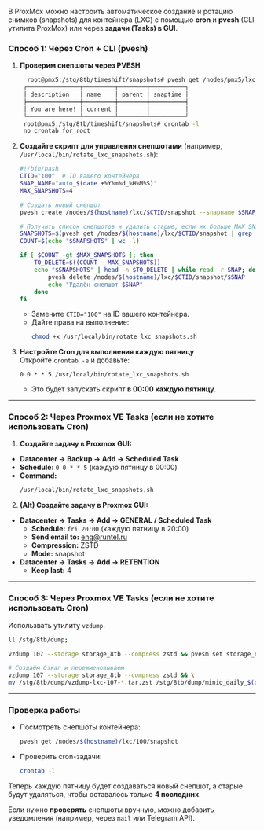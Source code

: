 В ProxMox можно настроить автоматическое создание и ротацию снимков (snapshots) для контейнера (LXC) с помощью **cron** и **pvesh** (CLI утилита ProxMox) или через **задачи (Tasks) в GUI**.  

### **Способ 1: Через Cron + CLI (pvesh)**
1. **Проверим снепшоты через PVESH**
   ```bash
     root@pmx5:/stg/8tb/timeshift/snapshots# pvesh get /nodes/pmx5/lxc/107/snapshot
    ┌───────────────┬─────────┬────────┬──────────┐
    │ description   │ name    │ parent │ snaptime │
    ╞═══════════════╪═════════╪════════╪══════════╡
    │ You are here! │ current │        │          │
    └───────────────┴─────────┴────────┴──────────┘
    root@pmx5:/stg/8tb/timeshift/snapshots# crontab -l
    no crontab for root
   ```

3. **Создайте скрипт для управления снепшотами** (например, `/usr/local/bin/rotate_lxc_snapshots.sh`):  
   ```bash
   #!/bin/bash
   CTID="100"  # ID вашего контейнера
   SNAP_NAME="auto_$(date +%Y%m%d_%H%M%S)"
   MAX_SNAPSHOTS=4

   # Создать новый снепшот
   pvesh create /nodes/$(hostname)/lxc/$CTID/snapshot --snapname $SNAP_NAME --description "Автоснепшот"

   # Получить список снепшотов и удалить старые, если их больше MAX_SNAPSHOTS
   SNAPSHOTS=$(pvesh get /nodes/$(hostname)/lxc/$CTID/snapshot | grep -oE 'auto_[^"]+' | sort)
   COUNT=$(echo "$SNAPSHOTS" | wc -l)

   if [ $COUNT -gt $MAX_SNAPSHOTS ]; then
       TO_DELETE=$((COUNT - MAX_SNAPSHOTS))
       echo "$SNAPSHOTS" | head -n $TO_DELETE | while read -r SNAP; do
           pvesh delete /nodes/$(hostname)/lxc/$CTID/snapshot/$SNAP
           echo "Удалён снепшот $SNAP"
       done
   fi
   ```
   - Замените `CTID="100"` на ID вашего контейнера.  
   - Дайте права на выполнение:  
     ```bash
     chmod +x /usr/local/bin/rotate_lxc_snapshots.sh
     ```

4. **Настройте Cron для выполнения каждую пятницу**  
   Откройте `crontab -e` и добавьте:  
   ```cron
   0 0 * * 5 /usr/local/bin/rotate_lxc_snapshots.sh
   ```
   - Это будет запускать скрипт **в 00:00 каждую пятницу**.

---

### **Способ 2: Через Proxmox VE Tasks (если не хотите использовать Cron)**
1.  **Создайте задачу в Proxmox GUI:**  
   - **Datacenter → Backup → Add → Scheduled Task**  
   - **Schedule:** `0 0 * * 5` (каждую пятницу в 00:00)  
   - **Command:**  
     ```bash
     /usr/local/bin/rotate_lxc_snapshots.sh
     ```


2.  **(Alt) Создайте задачу в Proxmox GUI:**  
   - **Datacenter → Tasks → Add → GENERAL / Scheduled Task**  
      - **Schedule:** `fri 20:00` (каждую пятницу в 20:00)
      - **Send email to:** eng@runtel.ru
      - **Compression:** ZSTD
      - **Mode:** snapshot
   - **Datacenter → Tasks → Add → RETENTION**
      - **Keep last:** 4


---

### **Способ 3: Через Proxmox VE Tasks (если не хотите использовать Cron)**
Использвать утилиту `vzdump`.
```bash
ll /stg/8tb/dump;

vzdump 107 --storage storage_8tb --compress zstd && pvesm set storage_8tb --content backup

# Создаём бэкап и переименовываем
vzdump 107 --storage storage_8tb --compress zstd && \
mv /stg/8tb/dump/vzdump-lxc-107-*.tar.zst /stg/8tb/dump/minio_daily_$(date +%A).tar.zst
```

------------

### **Проверка работы**
- Посмотреть снепшоты контейнера:  
  ```bash
  pvesh get /nodes/$(hostname)/lxc/100/snapshot
  ```
- Проверить cron-задачи:  
  ```bash
  crontab -l
  ```

Теперь каждую пятницу будет создаваться новый снепшот, а старые будут удаляться, чтобы оставалось только **4 последних**.  

Если нужно **проверять** снепшоты вручную, можно добавить уведомления (например, через `mail` или Telegram API).
